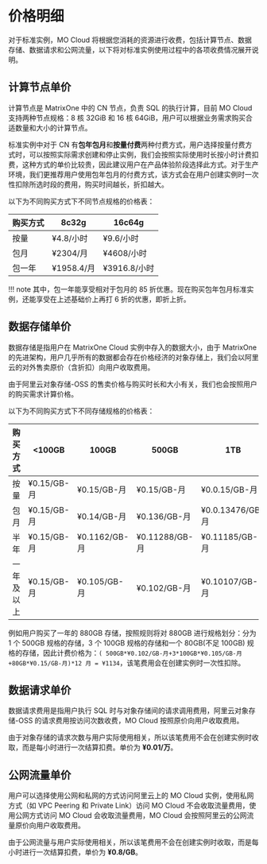 # 价格明细

对于标准实例，MO Cloud 将根据您消耗的资源进行收费，包括计算节点、数据存储、数据请求和公网流量，以下将对标准实例使用过程中的各项收费情况展开说明。

## 计算节点单价

计算节点是 MatrixOne 中的 CN 节点，负责 SQL 的执行计算，目前 MO Cloud 支持两种节点规格：8 核 32GiB 和 16 核 64GiB，用户可以根据业务需求购买合适数量和大小的计算节点。

标准实例中对于 CN 有**包年包月**和**按量付费**两种付费方式，用户选择按量付费方式时，可以按照实际需求创建和停止实例，我们会按照实际使用时长按小时计费扣费，这种方式的单价比较贵，因此建议用户在产品体验阶段选择此方式。对于生产环境，我们更推荐用户使用包年包月的付费方式，该方式会在用户创建实例时一次性扣除所选时段的费用，购买时间越长，折扣越大。

以下为不同购买方式下不同节点规格的价格表：

| 购买方式   | 8c32g        | 16c64g    |
| -------- |  ----------- | --------- |
| 按量      |  ¥4.8/小时   | ¥9.6/小时  |
| 包月      |  ¥2304/月    | ¥4608/小时  |
| 包一年    |  ¥1958.4/月  | ¥3916.8/小时  |

!!! note
    其中，包一年能享受相对于包月的 85 折优惠。现在购买包年包月标准实例，还能享受在上述基础价上再打 6 折的优惠，即折上折。

## 数据存储单价

数据存储是指用户在 MatrixOne Cloud 实例中存入的数据大小，由于 MatrixOne 的先进架构，用户几乎所有的数据都会存在价格经济的对象存储上，我们会以阿里云的对外售卖原价（含折扣）向用户收取费用。

由于阿里云对象存储-OSS 的售卖价格与购买时长和大小有关，我们也会按照用户的购买需求计算价格。

以下为不同购买方式下不同存储规格的价格表：

| 购买方式   | <100GB       | 100GB            | 500GB            |       1TB        |
| -------- | ------------ | ----------------- | ---------------  | ---------------- |
| 按量      | ¥0.15/GB-月  | ¥0.15/GB-月       | ¥0.15/GB-月      | ¥0.0.15/GB-月    |
| 包月      | ¥0.15/GB-月  | ¥0.14/GB-月       | ¥0.136/GB-月     | ¥0.0.13476/GB-月 |
| 半年      | ¥0.15/GB-月  | ¥0.1162/GB-月     | ¥0.11288/GB-月   | ¥0.11185/GB-月   |
| 一年及以上 | ¥0.15/GB-月  | ¥0.105/GB-月      | ¥0.102/GB-月     | ¥0.10107/GB-月   |

例如用户购买了一年的 880GB 存储，按照规则将对 880GB 进行规格划分：分为 1 个 500GB 规格的存储，3 个 100GB 规格的存储和一个 80GB(不足 100GB) 规格的存储，因此计费价格为：`( 500GB*¥0.102/GB-月+3*100GB*¥0.105/GB-月+80GB*¥0.15/GB-月)*12 月 = ¥1134`，该笔费用会在创建实例时一次性扣除。

## 数据请求单价

数据请求费用是指用户执行 SQL 时与对象存储间的请求调用费用，阿里云对象存储-OSS 的请求费用按访问次数收费，MO Cloud 按照原价向用户收取费用。

由于对象存储的请求次数与用户实际使用相关，所以该笔费用不会在创建实例时收取，而是每小时进行一次结算扣费。单价为 **¥0.01/万**。

## 公网流量单价

用户可以选择使用公网和私网的方式访问阿里云上的 MO Cloud 实例，使用私网方式（如 VPC Peering 和 Private Link）访问 MO Cloud 不会收取流量费用，使用公网方式访问 MO Cloud 会收取流量费用，MO Cloud 会按照阿里云的公网流量原价向用户收取费用。

由于公网流量与用户实际使用相关，所以该笔费用不会在创建实例时收取，而是每小时进行一次结算扣费，单价为 **¥0.8/GB**。
